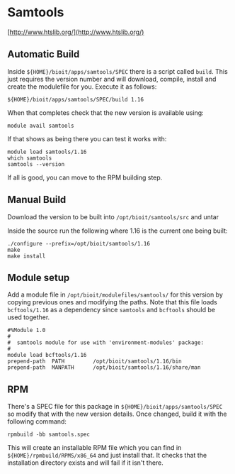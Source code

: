 # Samtools

[http://www.htslib.org/](http://www.htslib.org/)

## Automatic Build

Inside `${HOME}/bioit/apps/samtools/SPEC` there is a script called `build`. This just requires the version number and will download, compile, install and create the modulefile for you. Execute it as follows:

    ${HOME}/bioit/apps/samtools/SPEC/build 1.16

When that completes check that the new version is available using:

    module avail samtools

If that shows as being there you can test it works with:

    module load samtools/1.16
    which samtools
    samtools --version

If all is good, you can move to the RPM building step.

## Manual Build

Download the version to be built into `/opt/bioit/samtools/src` and untar

Inside the source run the following where 1.16 is the current one being built:

    ./configure --prefix=/opt/bioit/samtools/1.16
    make
    make install

## Module setup

Add a module file in `/opt/bioit/modulefiles/samtools/` for this version by copying previous ones and modifying the paths. Note that this file loads `bcftools/1.16` as a dependency since `samtools` and `bcftools` should be used together.

    #%Module 1.0
    #
    #  samtools module for use with 'environment-modules' package:
    #
    module load bcftools/1.16
    prepend-path  PATH         /opt/bioit/samtools/1.16/bin
    prepend-path  MANPATH      /opt/bioit/samtools/1.16/share/man

## RPM

There's a SPEC file for this package in `${HOME}/bioit/apps/samtools/SPEC` so modify that with the new version details. Once changed, build it with the following command:

    rpmbuild -bb samtools.spec

This will create an installable RPM file which you can find in `${HOME}/rpmbuild/RPMS/x86_64` and just install that. It checks that the installation directory exists and will fail if it isn't there.
